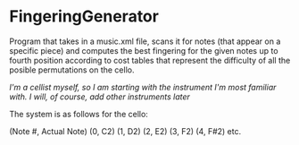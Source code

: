 # FingeringGenerator

Program that takes in a music.xml file, scans it for notes (that appear on a specific piece) and computes the best fingering for the given notes up to fourth position according to cost tables that represent the difficulty of all the posible permutations on the cello.

_I'm a cellist myself, so I am starting with the instrument I'm most familiar with. I will, of course, add other instruments later_

The system is as follows for the cello:

(Note #, Actual Note)
(0, C2)
(1, D2)
(2, E2)
(3, F2)
(4, F#2)
etc.


